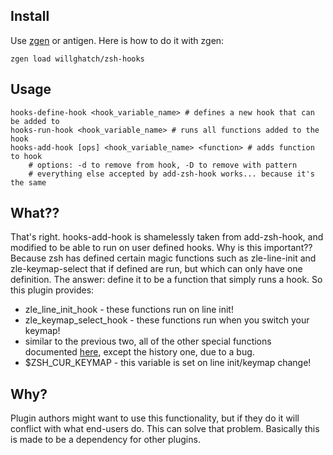 Install
-------

Use [zgen](https://github.com/tarjoilija/zgen) or antigen.  Here is how to do it with zgen:

    zgen load willghatch/zsh-hooks

Usage
-----

    hooks-define-hook <hook_variable_name> # defines a new hook that can be added to
    hooks-run-hook <hook_variable_name> # runs all functions added to the hook
    hooks-add-hook [ops] <hook_variable_name> <function> # adds function to hook
        # options: -d to remove from hook, -D to remove with pattern
        # everything else accepted by add-zsh-hook works... because it's the same

What??
------

That's right.  hooks-add-hook is shamelessly taken from add-zsh-hook, and modified
to be able to run on user defined hooks.  Why is this important??  Because zsh has
defined certain magic functions such as zle-line-init and zle-keymap-select that
if defined are run, but which can only have one definition.  The answer: define it
to be a function that simply runs a hook.  So this plugin provides:

- zle_line_init_hook - these functions run on line init!
- zle_keymap_select_hook - these functions run when you switch your keymap!
- similar to the previous two, all of the other special functions documented [here](http://zsh.sourceforge.net/Doc/Release/Zsh-Line-Editor.html#Special-Widgets), except the history one, due to a bug.
- $ZSH_CUR_KEYMAP - this variable is set on line init/keymap change!

Why?
----

Plugin authors might want to use this functionality, but if they do it will conflict
with what end-users do.  This can solve that problem.  Basically this is made to
be a dependency for other plugins.
